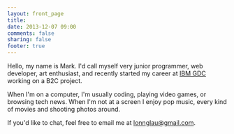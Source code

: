 ```yaml
---
layout: front_page
title: 
date: 2013-12-07 09:00
comments: false
sharing: false
footer: true
---
```


Hello, my name is Mark. I'd call myself very junior programmer, web developer, art enthusiast, and recently started my career at [IBM GDC](http://www.google.com.hk/#newwindow=1&q=IBM+GDC&safe=strict) working on a B2C project.

When I'm on a computer, I'm usually coding, playing video games, or browsing tech news. When I'm not at a screen I enjoy pop music, every kind of movies and shooting photos around.

If you'd like to chat, feel free to email me at <lonnglau@gmail.com>.